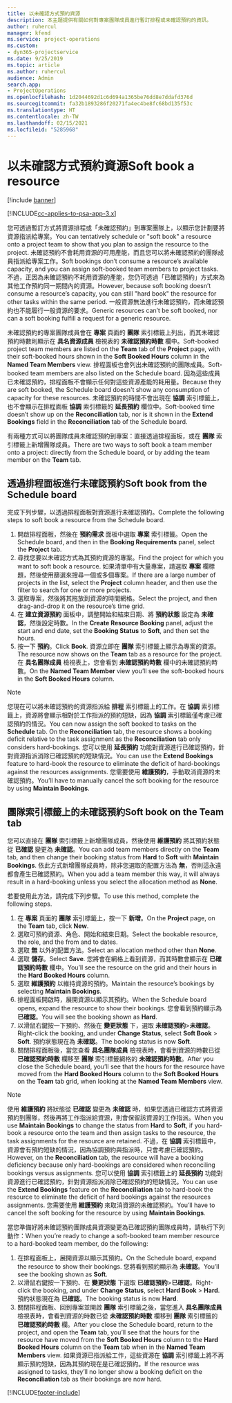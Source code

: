```yaml
---
title: 以未確認方式預約資源
description: 本主題提供有關如何對專案團隊成員進行暫訂排程或未確認預約的資訊。
author: ruhercul
manager: kfend
ms.service: project-operations
ms.custom:
- dyn365-projectservice
ms.date: 9/25/2019
ms.topic: article
ms.author: ruhercul
audience: Admin
search.app:
- ProjectOperations
ms.openlocfilehash: 1d2044692d1c6d694a1365be76dd8e7ddafd376d
ms.sourcegitcommit: fa32b1893286f20271fa4ec4be8fc68bd135f53c
ms.translationtype: HT
ms.contentlocale: zh-TW
ms.lasthandoff: 02/15/2021
ms.locfileid: "5285968"
---
```

# <a name="soft-book-a-resource"></a><span data-ttu-id="7d25f-103">以未確認方式預約資源</span><span class="sxs-lookup"><span data-stu-id="7d25f-103">Soft book a resource</span></span>

[!include [banner](../includes/psa-now-project-operations.md)]

[!INCLUDE[cc-applies-to-psa-app-3.x](../includes/cc-applies-to-psa-app-3x.md)]

<span data-ttu-id="7d25f-104">您可透過暫訂方式將資源排程或「未確認預約」到專案團隊上，以顯示您計劃要將資源指派給專案。</span><span class="sxs-lookup"><span data-stu-id="7d25f-104">You can tentatively schedule or "soft book" a resource onto a project team to show that you plan to assign the resource to the project.</span></span> <span data-ttu-id="7d25f-105">未確認預約不會耗用資源的可用產能，而且您可以將未確認預約的團隊成員指派給專案工作。</span><span class="sxs-lookup"><span data-stu-id="7d25f-105">Soft bookings don’t consume a resource’s available capacity, and you can assign soft-booked team members to project tasks.</span></span> <span data-ttu-id="7d25f-106">不過，正因為未確認預約不耗用資源的產能，您仍可透過「已確認預約」方式來為其他工作預約同一期間內的資源。</span><span class="sxs-lookup"><span data-stu-id="7d25f-106">However, because soft booking doesn’t consume a resource’s capacity, you can still "hard book" the resource for other tasks within the same period.</span></span> <span data-ttu-id="7d25f-107">一般資源無法進行未確認預約，而未確認預約也不能履行一般資源的要求。</span><span class="sxs-lookup"><span data-stu-id="7d25f-107">Generic resources can’t be soft booked, nor can a soft booking fulfill a request for a generic resource.</span></span>

<span data-ttu-id="7d25f-108">未確認預約的專案團隊成員會在 **專案** 頁面的 **團隊** 索引標籤上列出，而其未確認預約時數則顯示在 **具名資源成員** 檢視表的 **未確認預約時數** 欄中。</span><span class="sxs-lookup"><span data-stu-id="7d25f-108">Soft-booked project team members are listed on the **Team** tab of the **Project** page, with their soft-booked hours shown in the **Soft Booked Hours** column in the **Named Team Members** view.</span></span> <span data-ttu-id="7d25f-109">排程面板也會列出未確認預約的團隊成員。</span><span class="sxs-lookup"><span data-stu-id="7d25f-109">Soft-booked team members are also listed on the Schedule board.</span></span> <span data-ttu-id="7d25f-110">因為這些成員已未確認預約，排程面板不會顯示任何對這些資源產能的耗用量。</span><span class="sxs-lookup"><span data-stu-id="7d25f-110">Because they are soft booked, the Schedule board doesn't show any consumption of capacity for these resources.</span></span> <span data-ttu-id="7d25f-111">未確認預約的時間不會出現在 **協調** 索引標籤上，也不會顯示在排程面板 **協調** 索引標籤的 **延長預約** 欄位中。</span><span class="sxs-lookup"><span data-stu-id="7d25f-111">Soft-booked time doesn’t show up on the **Reconciliation** tab, nor is it shown in the **Extend Bookings** field in the **Reconciliation** tab of the Schedule board.</span></span> 

<span data-ttu-id="7d25f-112">有兩種方式可以將團隊成員未確認預約到專案：直接透過排程面板，或在 **團隊** 索引標籤上新增團隊成員。</span><span class="sxs-lookup"><span data-stu-id="7d25f-112">There are two ways to soft book a team member onto a project: directly from the Schedule board, or by adding the team member on the **Team** tab.</span></span> 

## <a name="soft-book-from-the-schedule-board"></a><span data-ttu-id="7d25f-113">透過排程面板進行未確認預約</span><span class="sxs-lookup"><span data-stu-id="7d25f-113">Soft book from the Schedule board</span></span>
<span data-ttu-id="7d25f-114">完成下列步驟，以透過排程面板對資源進行未確認預約。</span><span class="sxs-lookup"><span data-stu-id="7d25f-114">Complete the following steps to soft book a resource from the Schedule board.</span></span> 

1. <span data-ttu-id="7d25f-115">開啟排程面板，然後在 **預約需求** 面板中選取 **專案** 索引標籤。</span><span class="sxs-lookup"><span data-stu-id="7d25f-115">Open the Schedule board, and then in the **Booking Requirements** panel, select the **Project** tab.</span></span>
2. <span data-ttu-id="7d25f-116">尋找您要以未確認方式為其預約資源的專案。</span><span class="sxs-lookup"><span data-stu-id="7d25f-116">Find the project for which you want to soft book a resource.</span></span> <span data-ttu-id="7d25f-117">如果清單中有大量專案，請選取 **專案** 欄標題，然後使用篩選來搜尋一個或多個專案。</span><span class="sxs-lookup"><span data-stu-id="7d25f-117">If there are a large number of projects in the list, select the **Project** column header, and then use the filter to search for one or more projects.</span></span>
3. <span data-ttu-id="7d25f-118">選取專案，然後將其拖放到資源的時間網格。</span><span class="sxs-lookup"><span data-stu-id="7d25f-118">Select the project, and then drag-and-drop it on the resource’s time grid.</span></span>
5. <span data-ttu-id="7d25f-119">在 **建立資源預約** 面板中，調整開始和結束日期、將 **預約狀態** 設定為 **未確認**，然後設定時數。</span><span class="sxs-lookup"><span data-stu-id="7d25f-119">In the **Create Resource Booking** panel, adjust the start and end date, set the **Booking Status** to **Soft**, and then set the hours.</span></span> 
6. <span data-ttu-id="7d25f-120">按一下 **預約**。</span><span class="sxs-lookup"><span data-stu-id="7d25f-120">Click **Book**.</span></span> <span data-ttu-id="7d25f-121">資源立即在 **團隊** 索引標籤上顯示為專案的資源。</span><span class="sxs-lookup"><span data-stu-id="7d25f-121">The resource now shows on the **Team** tab as a resource for the project.</span></span> <span data-ttu-id="7d25f-122">在 **具名團隊成員** 檢視表上，您會看到 **未確認預約時數** 欄中的未確認預約時數。</span><span class="sxs-lookup"><span data-stu-id="7d25f-122">On the **Named Team Member** view you’ll see the soft-booked hours in the **Soft Booked Hours** column.</span></span>

> [!NOTE]
> <span data-ttu-id="7d25f-123">您現在可以將未確認預約的資源指派給 **排程** 索引標籤上的工作。在 **協調** 索引標籤上，資源將會顯示相對於工作指派的預約短缺，因為 **協調** 索引標籤僅考慮已確認預約的情況。</span><span class="sxs-lookup"><span data-stu-id="7d25f-123">You can now assign the soft booked to tasks on the **Schedule** tab. On the **Reconciliation** tab, the resource shows a booking deficit relative to the task assignment as the **Reconciliation** tab only considers hard-bookings.</span></span> <span data-ttu-id="7d25f-124">您可以使用 **延長預約** 功能對資源進行已確認預約，針對資源指派消除已確認預約的短缺情況。</span><span class="sxs-lookup"><span data-stu-id="7d25f-124">You can use the **Extend Bookings** feature to hard-book the resource to eliminate the deficit of hard-bookings against the resources assignments.</span></span> <span data-ttu-id="7d25f-125">您需要使用 **維護預約**，手動取消資源的未確認預約。</span><span class="sxs-lookup"><span data-stu-id="7d25f-125">You’ll have to manually cancel the soft booking for the resource by using **Maintain Bookings**.</span></span>

## <a name="soft-book-on-the-team-tab"></a><span data-ttu-id="7d25f-126">團隊索引標籤上的未確認預約</span><span class="sxs-lookup"><span data-stu-id="7d25f-126">Soft book on the Team tab</span></span>

<span data-ttu-id="7d25f-127">您可以直接在 **團隊** 索引標籤上新增團隊成員，然後使用 **維護預約** 將其預約狀態從 **已確認** 變更為 **未確認**。</span><span class="sxs-lookup"><span data-stu-id="7d25f-127">You can add team members directly on the **Team** tab, and then change their booking status from **Hard** to **Soft** with **Maintain Bookings**.</span></span> <span data-ttu-id="7d25f-128">依此方式新增團隊成員時，除非您選取的配置方法為 **無**，否則這永遠都會產生已確認預約。</span><span class="sxs-lookup"><span data-stu-id="7d25f-128">When you add a team member this way, it will always result in a hard-booking unless you select the allocation method as **None**.</span></span>

<span data-ttu-id="7d25f-129">若要使用此方法，請完成下列步驟。</span><span class="sxs-lookup"><span data-stu-id="7d25f-129">To use this method, complete the following steps.</span></span>

1. <span data-ttu-id="7d25f-130">在 **專案** 頁面的 **團隊** 索引標籤上，按一下 **新增**。</span><span class="sxs-lookup"><span data-stu-id="7d25f-130">On the **Project** page, on the **Team** tab, click **New**.</span></span>
2. <span data-ttu-id="7d25f-131">選取可預約資源、角色、開始和結束日期。</span><span class="sxs-lookup"><span data-stu-id="7d25f-131">Select the bookable resource, the role, and the from and to dates.</span></span>
3. <span data-ttu-id="7d25f-132">選取 **無** 以外的配置方法。</span><span class="sxs-lookup"><span data-stu-id="7d25f-132">Select an allocation method other than **None**.</span></span>
4. <span data-ttu-id="7d25f-133">選取 **儲存**。</span><span class="sxs-lookup"><span data-stu-id="7d25f-133">Select **Save**.</span></span> <span data-ttu-id="7d25f-134">您將會在網格上看到資源，而其時數會顯示在 **已確認預約時數** 欄中。</span><span class="sxs-lookup"><span data-stu-id="7d25f-134">You’ll see the resource on the grid and their hours in the **Hard Booked Hours** column.</span></span>
5. <span data-ttu-id="7d25f-135">選取 **維護預約** 以維持資源的預約。</span><span class="sxs-lookup"><span data-stu-id="7d25f-135">Maintain the resource’s bookings by selecting **Maintain Bookings**.</span></span>
6. <span data-ttu-id="7d25f-136">排程面板開啟時，展開資源以顯示其預約。</span><span class="sxs-lookup"><span data-stu-id="7d25f-136">When the Schedule board opens, expand the resource to show their bookings.</span></span> <span data-ttu-id="7d25f-137">您會看到預約顯示為 **已確認**。</span><span class="sxs-lookup"><span data-stu-id="7d25f-137">You will see the booking shown as **Hard**.</span></span>
7. <span data-ttu-id="7d25f-138">以滑鼠右鍵按一下預約、然後在 **變更狀態** 下，選取 **未確認預約**\>**未確認**。</span><span class="sxs-lookup"><span data-stu-id="7d25f-138">Right-click the booking, and under **Change Status**, select **Soft Book** \> **Soft**.</span></span> <span data-ttu-id="7d25f-139">預約狀態現在為 **未確認**。</span><span class="sxs-lookup"><span data-stu-id="7d25f-139">The booking status is now **Soft**.</span></span>
8. <span data-ttu-id="7d25f-140">關閉排程面板後，當您查看 **具名團隊成員** 檢視表時，會看到資源的時數已從 **已確認預約時數** 欄移至 **團隊** 索引標籤網格的 **未確認預約時數**。</span><span class="sxs-lookup"><span data-stu-id="7d25f-140">After you close the Schedule board, you’ll see that the hours for the resource have moved from the **Hard Booked Hours** column to the **Soft Booked Hours** on the **Team** tab grid, when looking at the **Named Team Members** view.</span></span>

> [!NOTE]
> <span data-ttu-id="7d25f-141">使用 **維護預約** 將狀態從 **已確認** 變更為 **未確認** 時，如果您透過已確認方式將資源預約到團隊，然後再將工作指派給資源，則會保留該資源的工作指派。</span><span class="sxs-lookup"><span data-stu-id="7d25f-141">When you use **Maintain Bookings** to change the status from **Hard** to **Soft**, if you hard-book a resource onto the team and then assign tasks to the resource, the task assignments for the resource are retained.</span></span> <span data-ttu-id="7d25f-142">不過，在 **協調** 索引標籤中，資源會有預約短缺的情況，因為協調預約與指派時，只會考慮已確認預約。</span><span class="sxs-lookup"><span data-stu-id="7d25f-142">However, on the **Reconciliation** tab, the resource will have a booking deficiency because only hard-bookings are considered when reconciling bookings versus assignments.</span></span> <span data-ttu-id="7d25f-143">您可以使用 **協調** 索引標籤上的 **延長預約** 功能對資源進行已確認預約，針對資源指派消除已確認預約的短缺情況。</span><span class="sxs-lookup"><span data-stu-id="7d25f-143">You can use the **Extend Bookings** feature on the **Reconciliation** tab to hard-book the resource to eliminate the deficit of hard bookings against the resources assignments.</span></span> <span data-ttu-id="7d25f-144">您需要使用 **維護預約** 來取消資源的未確認預約。</span><span class="sxs-lookup"><span data-stu-id="7d25f-144">You’ll have to cancel the soft booking for the resource by using **Maintain Bookings**.</span></span>

<span data-ttu-id="7d25f-145">當您準備好將未確認預約團隊成員資源變更為已確認預約團隊成員時，請執行下列動作：</span><span class="sxs-lookup"><span data-stu-id="7d25f-145">When you’re ready to change a soft-booked team member resource to a hard-booked team member, do the following:</span></span>

1. <span data-ttu-id="7d25f-146">在排程面板上，展開資源以顯示其預約。</span><span class="sxs-lookup"><span data-stu-id="7d25f-146">On the Schedule board, expand the resource to show their bookings.</span></span> <span data-ttu-id="7d25f-147">您將看到預約顯示為 **未確認**。</span><span class="sxs-lookup"><span data-stu-id="7d25f-147">You’ll see the booking shown as **Soft**.</span></span>
2. <span data-ttu-id="7d25f-148">以滑鼠右鍵按一下預約、在 **變更狀態** 下選取 **已確認預約**\>**已確認**。</span><span class="sxs-lookup"><span data-stu-id="7d25f-148">Right-click the booking, and under **Change Status**, select **Hard Book** \> **Hard**.</span></span> <span data-ttu-id="7d25f-149">預約狀態現在為 **已確認**。</span><span class="sxs-lookup"><span data-stu-id="7d25f-149">The booking status is now **Hard**.</span></span>
3. <span data-ttu-id="7d25f-150">關閉排程面板、回到專案並開啟 **團隊** 索引標籤之後，當您進入 **具名團隊成員** 檢視表時，會看到資源的時數已從 **未確認預約時數** 欄移到 **團隊** 索引標籤的 **已確認預約時數** 欄。</span><span class="sxs-lookup"><span data-stu-id="7d25f-150">After you close the Schedule board, return to the project, and open the **Team** tab, you’ll see that the hours for the resource have moved from the **Soft Booked Hours** column to the **Hard Booked Hours** column on the **Team** tab when in the **Named Team Members** view.</span></span> <span data-ttu-id="7d25f-151">如果資源已指派給工作，這些資源在 **協調** 索引標籤上將不再顯示預約短缺，因為其預約現在是已確認預約。</span><span class="sxs-lookup"><span data-stu-id="7d25f-151">If the resource was assigned to tasks, they’ll no longer show a booking deficit on the **Reconciliation** tab as their bookings are now hard.</span></span>



[!INCLUDE[footer-include](../includes/footer-banner.md)]